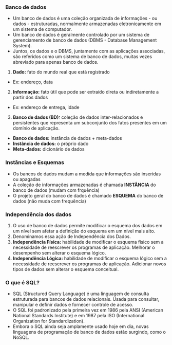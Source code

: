 ### Banco de dados

- Um banco de dados é uma coleção organizada de informações - ou dados - estruturadas, normalmente armazenadas eletronicamente em um sistema de computador.
- Um banco de dados é geralmente controlado por um sistema de gerenciamento de banco de dados (DBMS - Database Management System).
- Juntos, os dados e o DBMS, juntamente com as aplicações associadas, são referidos como um sistema de banco de dados, muitas vezes abreviado para apenas banco de dados.

1. **Dado:** fato do mundo real que está registrado
  - Ex: endereço, data
2. **Informação:** fato útil que pode ser extraído direta ou indiretamente a partir dos dados 
  - Ex: endereço de entrega, idade
3. **Banco de dados (BD):** coleção de dados inter-relacionados e persistentes que representa um subconjunto dos fatos presentes em um domínio de aplicação.

- **Banco de dados:** instância de dados + meta-dados
- **Instância de dados:** o próprio dado 
- **Meta-dados:** dicionário de dados

### Instâncias e Esquemas 
- Os bancos de dados mudam a medida que informações são inseridas ou apagadas
- A coleção de informações armazenadas é chamada **INSTÂNCIA** do banco de dados (mudam com frquência)
- O projeto geral do banco de dados é chamado **ESQUEMA** do banco de dados (não muda com frequência)

### Independência dos dados 
1. O uso de banco de dados permite modificar o esquema dos dados em um nível sem afetar a definição do esquema em um nível mais alto.
2. Denominamos essa ação de Independência dos Dados.
3. **Independência Física:** habilidade de modificar o esquema físico sem a necessidade de reescrever os programas de aplicação. Melhorar o desempenho sem alterar o esquema lógico.
4. **Independência Lógica:** habilidade de modificar o esquema lógico sem a necessidade de reescrever os programas de aplicação. Adicionar novos tipos de dados sem alterar o esquema conceitual.

### O que é SQL?
- SQL (Structured Query Language) é uma linguagem de consulta estruturada para bancos de dados relacionais. Usada para consultar, manipular e definir dados e fornecer controle de acesso.
- O SQL foi padronizado pela primeira vez em 1986 pela ANSI (American National Standards Institute) e em 1987 pela ISO (International Organization for Standardization).
- Embora o SQL ainda seja amplamente usado hoje em dia, novas linguagens de programação de banco de dados estão surgindo, como o NoSQL.